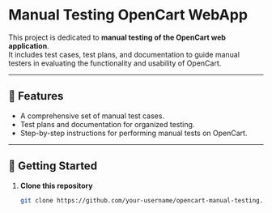 # Manual Testing OpenCart WebApp

This project is dedicated to **manual testing of the OpenCart web application**.  
It includes test cases, test plans, and documentation to guide manual testers in evaluating the functionality and usability of OpenCart.

---

## 🚀 Features
- A comprehensive set of manual test cases.  
- Test plans and documentation for organized testing.  
- Step-by-step instructions for performing manual tests on OpenCart.  

---

## 📌 Getting Started
1. **Clone this repository**  
   ```bash
   git clone https://github.com/your-username/opencart-manual-testing.git


